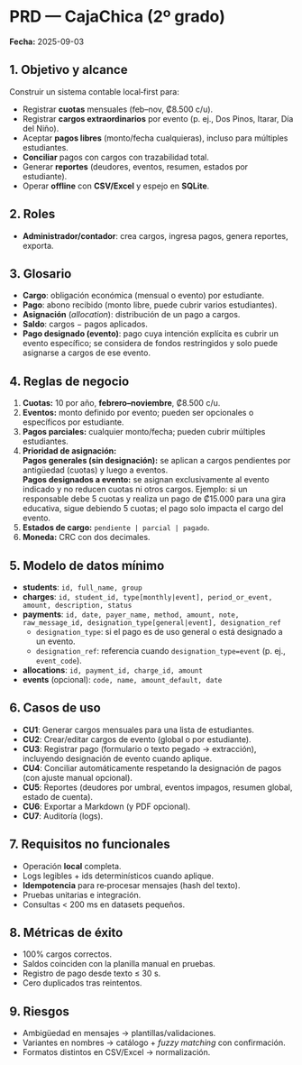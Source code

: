 # PRD — CajaChica (2º grado)

**Fecha:** 2025-09-03

## 1. Objetivo y alcance
Construir un sistema contable local‑first para:
- Registrar **cuotas** mensuales (feb–nov, ₡8.500 c/u).
- Registrar **cargos extraordinarios** por evento (p. ej., Dos Pinos, Itarar, Día del Niño).
- Aceptar **pagos libres** (monto/fecha cualquieras), incluso para múltiples estudiantes.
- **Conciliar** pagos con cargos con trazabilidad total.
- Generar **reportes** (deudores, eventos, resumen, estados por estudiante).
- Operar **offline** con **CSV/Excel** y espejo en **SQLite**.

## 2. Roles
- **Administrador/contador**: crea cargos, ingresa pagos, genera reportes, exporta.

## 3. Glosario
- **Cargo**: obligación económica (mensual o evento) por estudiante.
- **Pago**: abono recibido (monto libre, puede cubrir varios estudiantes).
- **Asignación** (*allocation*): distribución de un pago a cargos.
- **Saldo**: cargos − pagos aplicados.
- **Pago designado (evento)**: pago cuya intención explícita es cubrir un evento específico; se considera de fondos restringidos y solo puede asignarse a cargos de ese evento.

## 4. Reglas de negocio

1. **Cuotas:** 10 por año, **febrero–noviembre**, ₡8.500 c/u.
2. **Eventos:** monto definido por evento; pueden ser opcionales o específicos por estudiante.
3. **Pagos parciales:** cualquier monto/fecha; pueden cubrir múltiples estudiantes.
4. **Prioridad de asignación:**  
  **Pagos generales (sin designación):** se aplican a cargos pendientes por antigüedad (cuotas) y luego a eventos.  
  **Pagos designados a evento:** se asignan exclusivamente al evento indicado y no reducen cuotas ni otros cargos. Ejemplo: si un responsable debe 5 cuotas y realiza un pago de ₡15.000 para una gira educativa, sigue debiendo 5 cuotas; el pago solo impacta el cargo del evento.
5. **Estados de cargo:** `pendiente | parcial | pagado`.
6. **Moneda:** CRC con dos decimales.

## 5. Modelo de datos mínimo

- **students**: `id, full_name, group`
- **charges**: `id, student_id, type[monthly|event], period_or_event, amount, description, status`
- **payments**: `id, date, payer_name, method, amount, note, raw_message_id, designation_type[general|event], designation_ref`  
  - `designation_type`: si el pago es de uso general o está designado a un evento.  
  - `designation_ref`: referencia cuando `designation_type=event` (p. ej., `event_code`).
- **allocations**: `id, payment_id, charge_id, amount`
- **events** (opcional): `code, name, amount_default, date`

## 6. Casos de uso

- **CU1**: Generar cargos mensuales para una lista de estudiantes.
- **CU2**: Crear/editar cargos de evento (global o por estudiante).
- **CU3**: Registrar pago (formulario o texto pegado → extracción), incluyendo designación de evento cuando aplique.
- **CU4**: Conciliar automáticamente respetando la designación de pagos (con ajuste manual opcional).
- **CU5**: Reportes (deudores por umbral, eventos impagos, resumen global, estado de cuenta).
- **CU6**: Exportar a Markdown (y PDF opcional).
- **CU7**: Auditoría (logs).

## 7. Requisitos no funcionales

- Operación **local** completa.
- Logs legibles + ids determinísticos cuando aplique.
- **Idempotencia** para re‑procesar mensajes (hash del texto).
- Pruebas unitarias e integración.
- Consultas < 200 ms en datasets pequeños.

## 8. Métricas de éxito

- 100% cargos correctos.
- Saldos coinciden con la planilla manual en pruebas.
- Registro de pago desde texto ≤ 30 s.
- Cero duplicados tras reintentos.

## 9. Riesgos

- Ambigüedad en mensajes → plantillas/validaciones.
- Variantes en nombres → catálogo + *fuzzy matching* con confirmación.
- Formatos distintos en CSV/Excel → normalización.

